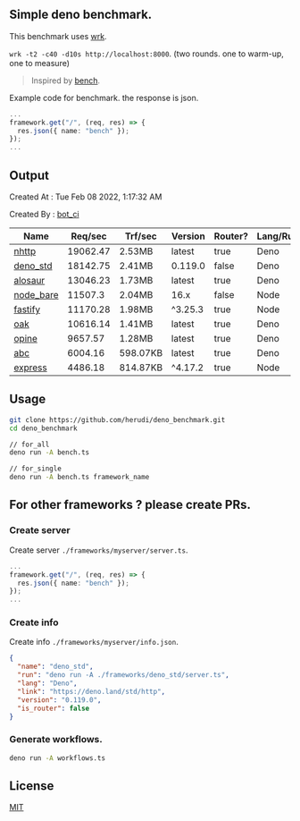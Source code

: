 ## Simple deno benchmark.
This benchmark uses [wrk](https://github.com/wg/wrk).

`wrk -t2 -c40 -d10s http://localhost:8000`. (two rounds. one to warm-up, one to measure)

> Inspired by [bench](https://github.com/denosaurs/bench).

Example code for benchmark. the response is json.
```ts
...
framework.get("/", (req, res) => {
  res.json({ name: "bench" });
});
...
```

## Output
Created At : Tue Feb 08 2022, 1:17:32 AM

Created By : [bot_ci](https://github.com/herudi/deno_benchmarks/commits?author=github-actions%5Bbot%5D)

|Name|Req/sec|Trf/sec|Version|Router?|Lang/Runtime|
|----|----|----|----|----|----|
|[nhttp](https://github.com/nhttp/nhttp)|19062.47|2.53MB|latest|true|Deno|
|[deno_std](https://deno.land/std/http)|18142.75|2.41MB|0.119.0|false|Deno|
|[alosaur](https://github.com/alosaur/alosaur)|13046.23|1.73MB|latest|true|Deno|
|[node_bare](https://nodejs.org)|11507.3|2.04MB|16.x|false|Node|
|[fastify](https://github.com/fastify/fastify)|11170.28|1.98MB|^3.25.3|true|Node|
|[oak](https://github.com/oakserver/oak)|10616.14|1.41MB|latest|true|Deno|
|[opine](https://github.com/cmorten/opine)|9657.57|1.28MB|latest|true|Deno|
|[abc](https://deno.land/x/abc)|6004.16|598.07KB|latest|true|Deno|
|[express](https://github.com/expressjs/express)|4486.18|814.87KB|^4.17.2|true|Node|


## Usage
```bash
git clone https://github.com/herudi/deno_benchmark.git
cd deno_benchmark

// for_all
deno run -A bench.ts

// for_single
deno run -A bench.ts framework_name
```
## For other frameworks ? please create PRs.
### Create server
Create server `./frameworks/myserver/server.ts`.
```ts
...
framework.get("/", (req, res) => {
  res.json({ name: "bench" });
});
...
```
### Create info
Create info `./frameworks/myserver/info.json`.
```json
{
  "name": "deno_std",
  "run": "deno run -A ./frameworks/deno_std/server.ts",
  "lang": "Deno",
  "link": "https://deno.land/std/http",
  "version": "0.119.0",
  "is_router": false
}
```
### Generate workflows.
```bash
deno run -A workflows.ts
```
## License

[MIT](LICENSE)

